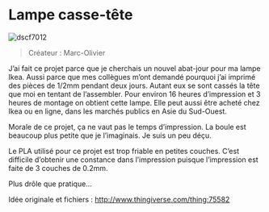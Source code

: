 # Lampe casse-tête

![dscf7012](https://user-images.githubusercontent.com/65183668/84668444-efcb0f80-af23-11ea-98ab-72dbea068a9d.jpg)

>Créateur :  Marc-Olivier

J’ai fait ce projet parce que je cherchais un nouvel abat-jour pour ma lampe Ikea. Aussi parce que mes collègues m’ont demandé pourquoi j’ai imprimé des pièces de 1/2mm pendant deux jours. Autant eux se sont cassés la tête que moi en tentant de l’assembler. Pour environ 16 heures d’impression et 3 heures de montage on obtient cette lampe. Elle peut aussi être acheté chez Ikea ou en ligne, dans les marchés publics en Asie du Sud-Ouest.

Morale de ce projet, ça ne vaut pas le temps d’impression. La boule est beaucoup plus petite que je l’imaginais. Je suis un peu déçu.

Le PLA utilisé pour ce projet est trop friable en petites couches. C’est difficile d’obtenir une constance dans l’impression puisque l’impression est  faite de 3 couches de 0.2mm.

Plus drôle que pratique…

Idée originale et fichiers : http://www.thingiverse.com/thing:75582
